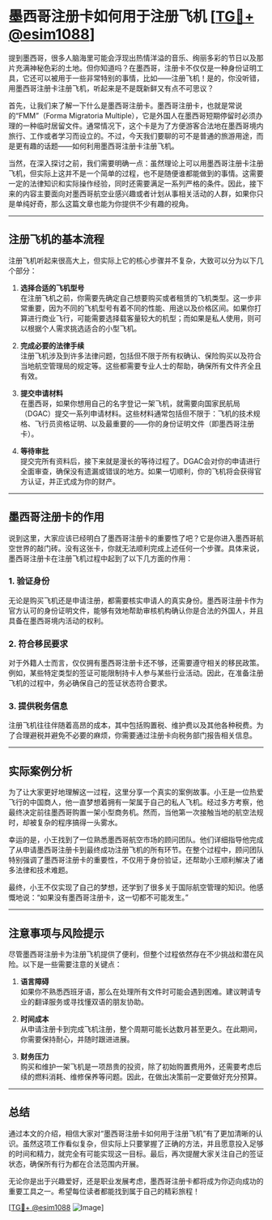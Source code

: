 # 墨西哥注册卡如何用于注册飞机 [[TG💪+ @esim1088](https://t.me/s/esim1088)]

提到墨西哥，很多人脑海里可能会浮现出热情洋溢的音乐、绚丽多彩的节日以及那片充满神秘色彩的土地。但你知道吗？在墨西哥，注册卡不仅仅是一种身份证明工具，它还可以被用于一些非常特别的事情，比如——注册飞机！是的，你没听错，用墨西哥注册卡注册飞机，听起来是不是既新鲜又有点不可思议？

首先，让我们来了解一下什么是墨西哥注册卡。墨西哥注册卡，也就是常说的“FMM”（Forma Migratoria Multiple），它是外国人在墨西哥短期停留时必须办理的一种临时居留文件。通常情况下，这个卡是为了方便游客合法地在墨西哥境内旅行、工作或者学习而设立的。不过，今天我们要聊的可不是普通的旅游用途，而是更有趣的话题——如何利用墨西哥注册卡注册飞机。

当然，在深入探讨之前，我们需要明确一点：虽然理论上可以用墨西哥注册卡注册飞机，但实际上这并不是一个简单的过程，也不是随便谁都能做到的事情。这需要一定的法律知识和实际操作经验，同时还需要满足一系列严格的条件。因此，接下来的内容主要面向对墨西哥航空业感兴趣或者计划从事相关活动的人群，如果你只是单纯好奇，那么这篇文章也能为你提供不少有趣的视角。

---

## 注册飞机的基本流程

注册飞机听起来很高大上，但实际上它的核心步骤并不复杂，大致可以分为以下几个部分：

1. **选择合适的飞机型号**  
   在注册飞机之前，你需要先确定自己想要购买或者租赁的飞机类型。这一步非常重要，因为不同的飞机型号有着不同的性能、用途以及价格区间。如果你打算进行商业飞行，可能需要选择载客量较大的机型；而如果是私人使用，则可以根据个人需求挑选适合的小型飞机。

2. **完成必要的法律手续**  
   注册飞机涉及到许多法律问题，包括但不限于所有权确认、保险购买以及符合当地航空管理局的规定等。这些都需要专业人士的帮助，确保所有文件齐全且有效。

3. **提交申请材料**  
   在墨西哥，如果你想用自己的名字登记一架飞机，就需要向国家民航局（DGAC）提交一系列申请材料。这些材料通常包括但不限于：飞机的技术规格、飞行员资格证明、以及最重要的——你的身份证明文件（即墨西哥注册卡）。

4. **等待审批**  
   提交完所有资料后，接下来就是漫长的等待过程了。DGAC会对你的申请进行全面审查，确保没有遗漏或错误的地方。如果一切顺利，你的飞机将会获得官方认证，并正式成为你的财产。

---

## 墨西哥注册卡的作用

说到这里，大家应该已经明白了墨西哥注册卡的重要性了吧？它是你进入墨西哥航空世界的敲门砖。没有这张卡，你就无法顺利完成上述任何一个步骤。具体来说，墨西哥注册卡在注册飞机过程中起到了以下几方面的作用：

### 1. 验证身份
无论是购买飞机还是申请注册，都需要核实申请人的真实身份。墨西哥注册卡作为官方认可的身份证明文件，能够有效地帮助审核机构确认你是合法的外国人，并且具备在墨西哥境内活动的权利。

### 2. 符合移民要求
对于外籍人士而言，仅仅拥有墨西哥注册卡还不够，还需要遵守相关的移民政策。例如，某些特定类型的签证可能限制持卡人参与某些行业活动。因此，在准备注册飞机的过程中，务必确保自己的签证状态符合要求。

### 3. 提供税务信息
注册飞机往往伴随着高昂的成本，其中包括购置税、维护费以及其他各种税费。为了合理避税并避免不必要的麻烦，你需要通过注册卡向税务部门报告相关信息。

---

## 实际案例分析

为了让大家更好地理解这一过程，这里分享一个真实的案例故事。小王是一位热爱飞行的中国商人，他一直梦想着拥有一架属于自己的私人飞机。经过多方考察，他最终决定前往墨西哥购置一架小型商务机。然而，当他第一次接触当地的航空法规时，却被复杂的程序搞得一头雾水。

幸运的是，小王找到了一位熟悉墨西哥航空市场的顾问团队。他们详细指导他完成了从申请墨西哥注册卡到最终成功注册飞机的所有环节。在整个过程中，顾问团队特别强调了墨西哥注册卡的重要性，不仅用于身份验证，还帮助小王顺利解决了诸多法律和技术难题。

最终，小王不仅实现了自己的梦想，还学到了很多关于国际航空管理的知识。他感慨地说：“如果没有墨西哥注册卡，这一切都不可能发生。”

---

## 注意事项与风险提示

尽管墨西哥注册卡为注册飞机提供了便利，但整个过程依然存在不少挑战和潜在风险。以下是一些需要注意的关键点：

1. **语言障碍**  
   如果你不熟悉西班牙语，那么在处理所有文件时可能会遇到困难。建议聘请专业的翻译服务或寻找懂双语的朋友协助。

2. **时间成本**  
   从申请注册卡到完成飞机注册，整个周期可能长达数月甚至更久。在此期间，你需要保持耐心，并随时跟进进展。

3. **财务压力**  
   购买和维护一架飞机是一项昂贵的投资，除了初始购置费用外，还需要考虑后续的燃料消耗、维修保养等问题。因此，在做出决策前一定要做好充分预算。

---

## 总结

通过本文的介绍，相信大家对“墨西哥注册卡如何用于注册飞机”有了更加清晰的认识。虽然这项工作看似复杂，但实际上只要掌握了正确的方法，并且愿意投入足够的时间和精力，就完全有可能实现这一目标。最后，再次提醒大家关注自己的签证状态，确保所有行为都在合法范围内开展。

无论你是出于兴趣爱好，还是职业发展考虑，墨西哥注册卡都将成为你迈向成功的重要工具之一。希望每位读者都能找到属于自己的精彩旅程！

[[TG💪+ @esim1088](https://t.me/s/esim1088) ![Image](https://i.postimg.cc/4NQfJmqS/Snipaste-2025-05-13-00-14-12.png)]